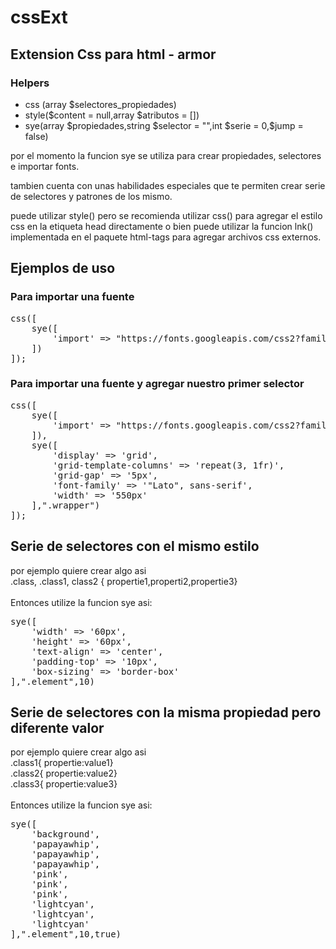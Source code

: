# cssExt

<h2>Extension Css para html - armor</h2>

<h3>Helpers</h3>

<ul>
    <li>css (array $selectores_propiedades)</li>
    <li>style($content = null,array $atributos = [])</li>
    <li>sye(array $propiedades,string $selector = "",int $serie = 0,$jump = false)</li>
</ul>

<p>
    por el momento la funcion sye se utiliza para crear
    propiedades, selectores e importar fonts.
</p>

<p>
    tambien cuenta con unas habilidades especiales
    que te permiten crear serie de selectores y
    patrones de los mismo.
</p>

<p>
puede utilizar style() pero se recomienda utilizar css()
para agregar el estilo css en la etiqueta head directamente
o bien puede utilizar la funcion lnk() implementada en el paquete html-tags
para agregar archivos css externos.
</p>

<h2>Ejemplos de uso</h2>
<h3>Para importar una fuente</h3>
<pre>
css([
    sye([
        'import' => "https://fonts.googleapis.com/css2?family=Lato&display=swap"
    ])
]);
</pre>

<h3>Para importar una fuente y agregar nuestro primer selector</h3>
<pre>
css([
    sye([
        'import' => "https://fonts.googleapis.com/css2?family=Lato&display=swap"
    ]),
    sye([
        'display' => 'grid',
        'grid-template-columns' => 'repeat(3, 1fr)',
        'grid-gap' => '5px',
        'font-family' => '"Lato", sans-serif',
        'width' => '550px'
    ],".wrapper")
]);
</pre>

<h2>Serie de selectores con el mismo estilo</h2>

<p>
por ejemplo quiere crear algo asi <br>
.class, .class1, class2 { propertie1,properti2,propertie3}<br><br>
Entonces utilize la funcion sye asi:
</p>

<pre>
sye([
    'width' => '60px',
    'height' => '60px',
    'text-align' => 'center',
    'padding-top' => '10px',
    'box-sizing' => 'border-box'
],".element",10)
</pre>

<h2>Serie de selectores con la misma propiedad pero diferente valor</h2>

<p>
por ejemplo quiere crear algo asi <br>
.class1{ propertie:value1} <br>
.class2{ propertie:value2}  <br>
.class3{ propertie:value3}<br><br>
Entonces utilize la funcion sye asi:
</p>

<pre>
sye([
    'background',
    'papayawhip',
    'papayawhip',
    'papayawhip',
    'pink',
    'pink',
    'pink',
    'lightcyan',
    'lightcyan',
    'lightcyan'
],".element",10,true)
</pre>